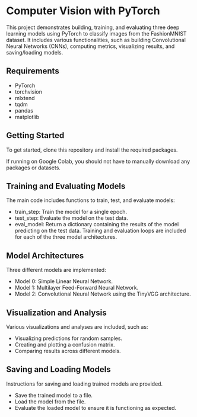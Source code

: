 # Computer Vision with PyTorch

This project demonstrates building, training, and evaluating three deep learning models using PyTorch to classify images from the FashionMNIST dataset. It includes various functionalities, such as building Convolutional Neural Networks (CNNs), computing metrics, visualizing results, and saving/loading models.

## Requirements

- PyTorch
- torchvision
- mlxtend
- tqdm
- pandas
- matplotlib

## Getting Started

To get started, clone this repository and install the required packages. 

If running on Google Colab, you should not have to manually download any packages or datasets.

## Training and Evaluating Models

The main code includes functions to train, test, and evaluate models:

* train_step: Train the model for a single epoch.
* test_step: Evaluate the model on the test data.
* eval_model: Return a dictionary containing the results of the model predicting on the test data.
Training and evaluation loops are included for each of the three model architectures.

## Model Architectures

Three different models are implemented:

* Model 0: Simple Linear Neural Network.
* Model 1: Multilayer Feed-Forward Neural Network.
* Model 2: Convolutional Neural Network using the TinyVGG architecture.

## Visualization and Analysis

Various visualizations and analyses are included, such as:

* Visualizing predictions for random samples.
* Creating and plotting a confusion matrix.
* Comparing results across different models.

## Saving and Loading Models

Instructions for saving and loading trained models are provided.

* Save the trained model to a file.
* Load the model from the file.
* Evaluate the loaded model to ensure it is functioning as expected.

